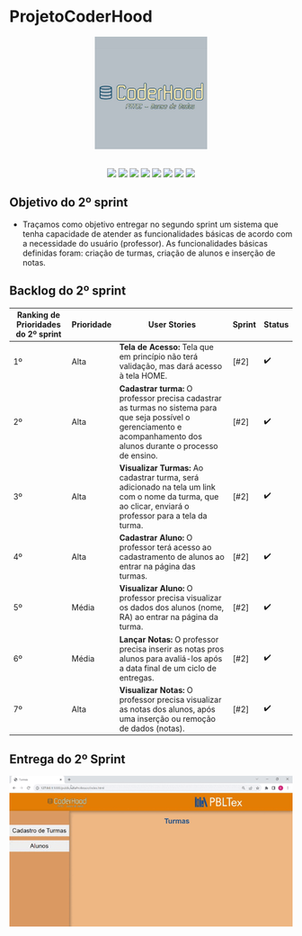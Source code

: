 # ProjetoCoderHood

<p align="center"> <img width="200px" height="200px" src="Coderhood.jpg"/> </p>
<br id="topo">

<div align="center">
    
  <img src="https://img.shields.io/badge/GIT-E44C30?style=for-the-badge&logo=git&logoColor=white" />
  <img src="https://img.shields.io/badge/GitHub-100000?style=for-the-badge&logo=github&logoColor=white"/>
  <img src="https://img.shields.io/badge/HTML5-151515?style=for-the-badge&logo=html5&logoColor=602D9B"/>
  <img src="https://img.shields.io/badge/CSS3-151515?style=for-the-badge&logo=css3&logoColor=602D9B"/>
  <img src="https://img.shields.io/badge/JavaScript-151515?style=for-the-badge&logo=javascript&logoColor=602D9B"/>
  <img src="https://img.shields.io/badge/Python-151515?style=for-the-badge&logo=python&logoColor=602D9B"/>
  <img src="https://img.shields.io/badge/Flask-151515?style=for-the-badge&logo=flask&logoColor=602D9B"/>
  <img src="https://img.shields.io/badge/VSCode-0078D4?style=for-the-badge&logo=visual%20studio%20code&logoColor=white" />
    
</div>


## Objetivo do 2º sprint

* Traçamos como objetivo entregar no segundo sprint um sistema que tenha capacidade de atender as funcionalidades básicas de acordo com a necessidade do usuário (professor). As funcionalidades básicas definidas foram: criação de turmas, criação de alunos e inserção de notas.  

## Backlog do 2º sprint


| Ranking de Prioridades do 2º sprint | Prioridade | User Stories | Sprint | Status |
| ------------- | ------------- | ------------- | ------------- | ------------- |
| 1º | Alta |  **Tela de Acesso:** Tela que em princípio não terá validação, mas dará acesso à tela HOME.  | [#2]  |✔️| 
| 2º | Alta |  **Cadastrar turma:** O professor precisa cadastrar as turmas no sistema para que seja possível o gerenciamento e acompanhamento dos alunos durante o processo de ensino.  | [#2]  |✔️| 
| 3º | Alta | **Visualizar Turmas:** Ao cadastrar turma, será adicionado na tela um link com o nome da turma, que ao clicar, enviará o professor para a tela da turma. | [#2]  |✔️| 
| 4º | Alta | **Cadastrar Aluno:** O professor terá acesso ao cadastramento de alunos ao entrar na página das turmas. | [#2]  |✔️| 
| 5º | Média | **Visualizar Aluno:** O professor precisa visualizar os dados dos alunos (nome, RA) ao entrar na página da turma.  | [#2] |✔️| 
| 6º | Média | **Lançar Notas:** O professor precisa inserir as notas pros alunos para avaliá-los após a data final de um ciclo de entregas. | [#2] |✔️| 
| 7º | Alta | **Visualizar Notas:** O professor precisa visualizar as notas dos alunos, após uma inserção ou remoção de dados (notas).  | [#2] |✔️|


## Entrega do 2º Sprint

<p align="center"> <img src="GIF Atualizado - Google Chrome 2023-10-19 19-41-55.gif"/> </p>
